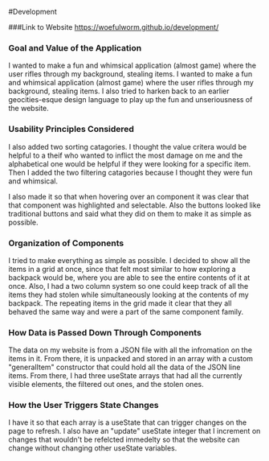 #Development

###Link to Website
https://woefulworm.github.io/development/

### Goal and Value of the Application
I wanted to make a fun and whimsical application (almost game) where the user rifles through my background, stealing items.
I wanted to make a fun and whimsical application (almost game) where the user rifles through my background, stealing items. I also tried to harken back to an earlier geocities-esque design language to play up the fun and unseriousness of the website.

### Usability Principles Considered
I also added two sorting catagories. I thought the value critera would be helpful to a theif who wanted to inflict the most damage on me and the alphabetical one would be helpful if they were looking for a specific item. Then I added the two filtering catagories because I thought they were fun and whimsical. 

I also made it so that when hovering over an component it was clear that that component was highlighted and selectable. Also the buttons looked like traditional buttons and said what they did on them to make it as simple as possible.

### Organization of Components
I tried to make everything as simple as possible. I decided to show all the items in a grid at once, since that felt most similar to how exploring a backpack would be, where you are able to see the entire contents of it at once. Also, I had a two column system so one could keep track of all the items they had stolen while simultaneously looking at the contents of my backpack. The repeating items in the grid made it clear that they all behaved the same way and were a part of the same component family.

### How Data is Passed Down Through Components
The data on my website is from a JSON file with all the infromation on the items in it. From there, it is unpacked and stored in an array with a custom "generalItem" constructor that could hold all the data of the JSON line items. From there, I had three useState arrays that had all the currently visible elements, the filtered out ones, and the stolen ones. 

### How the User Triggers State Changes

I have it so that each array is a useState that can trigger changes on the page to refresh. I also have an "update" useState integer that I increment on changes that wouldn't be refelcted immedelty so that the website can change without changing other useState variables.
